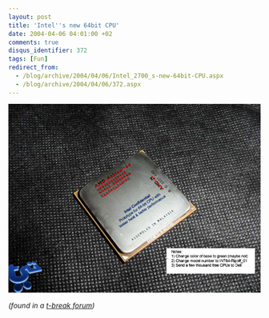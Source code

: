 ```yaml
---
layout: post
title: 'Intel''s new 64bit CPU'
date: 2004-04-06 04:01:00 +02
comments: true
disqus_identifier: 372
tags: [Fun]
redirect_from:
  - /blog/archive/2004/04/06/Intel_2700_s-new-64bit-CPU.aspx
  - /blog/archive/2004/04/06/372.aspx
---
```


![Intels new 64bit CPU](/files/archive/intel_64bit.jpg)

*(found in a [t-break forum](http://www.tbreak.com/forums/))*
